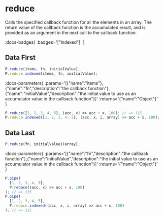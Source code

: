 # reduce

Calls the specified callback function for all the elements in an array. The return value of the callback function is the accumulated result, and is provided as an argument in the next call to the callback function.

:docs-badges{ :badges='["indexed"]' }


## Data First

```js [light]
P.reduce(items, fn, initialValue);
P.reduce.indexed(items, fn, initialValue);
```

:docs-parameters{ :params='[{"name":"items"},{"name":"fn","description":"the callback function"},{"name":"initialValue","description":"the initial value to use as an accumulator value in the callback function"}]' :returns='{"name":"Object"}' }

```js
P.reduce([1, 2, 3, 4, 5], (acc, x) => acc + x, 100); // => 115
P.reduce.indexed([1, 2, 3, 4, 5], (acc, x, i, array) => acc + x, 100); // => 115
```

## Data Last

```js [light]
P.reduce(fn, initialValue)(array);
```

:docs-parameters{ :params='[{"name":"fn","description":"the callback function"},{"name":"initialValue","description":"the initial value to use as an accumulator value in the callback function"}]' :returns='{"name":"Object"}' }

```js
P.pipe(
  [1, 2, 3, 4, 5],
  P.reduce((acc, x) => acc + x, 100)
); // => 115
P.pipe(
  [1, 2, 3, 4, 5],
  P.reduce.indexed((acc, x, i, array) => acc + x, 100)
); // => 115
```